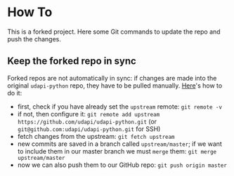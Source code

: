 # How To
This is a forked project. Here some Git commands to update the repo and push the changes.

## Keep the forked repo in sync

Forked repos are not automatically in sync: if changes are made into the original `udapi-python` 
repo, they have to be pulled manually. [Here](https://www.youtube.com/watch?v=-zvHQXnBO6c)'s how 
to do it:

* first, check if you have already set the `upstream` remote: `git remote -v`
* if not, then configure it: `git remote add upstream https://github.com/udapi/udapi-python.git` 
(or `git@github.com:udapi/udapi-python.git` for SSH)
* fetch changes from the upstream: `git fetch upstream`
* new commits are saved in a branch called `upstream/master`; if we want to include them in our 
master branch we must `merge` them: `git merge upstream/master`
* now we can also push them to our GitHub repo: `git push origin master` 
